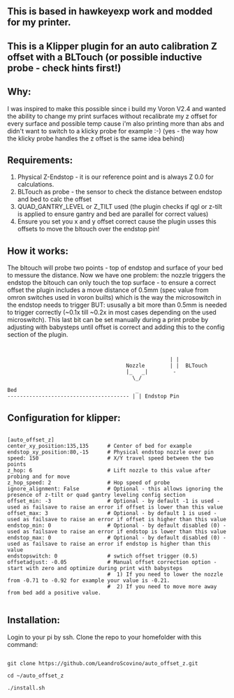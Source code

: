 ## This is based in hawkeyexp work and modded for my printer.

## This is a Klipper plugin for an auto calibration Z offset with a BLTouch (or possible inductive probe - check hints first!)

## Why:<br>

I was inspired to make this possible since i build my Voron V2.4 and wanted the ability to change my print surfaces without
recalibrate my z offset for every surface and possible temp cause i'm also printing more than abs and didn't want to switch
to a klicky probe for example :-) (yes - the way how the klicky probe handles the z offset is the same idea behind)

## Requirements:<br>

1) Physical Z-Endstop - it is our reference point and is always Z 0.0 for calculations.
2) BLTouch as probe - the sensor to check the distance between endstop and bed to calc the offset
3) QUAD_GANTRY_LEVEL or Z_TILT used (the plugin checks if qgl or z-tilt is applied to ensure gantry and bed are parallel for correct values)
4) Ensure you set you x and y offset correct cause the plugin usses this offsets to move the bltouch over the endstop pin!

## How it works:<br>

The bltouch will probe two points - top of endstop and surface of your bed to messure the distance. Now we have one problem:
the nozzle triggers the endstop the bltouch can only touch the top surface - to ensure a correct offset the plugin includes a move distance
of 0.5mm (spec value from omron switches used in voron builts) which is the way the microsowitch in the endstop needs to trigger BUT:
ususally a bit more than 0.5mm is needed to trigger correctly (~0.1x till ~0.2x in most cases depending on the used microswitch).
This last bit can be set manually during a print probe by adjusting with babysteps until offset is correct and adding this to the 
config section of the plugin.
<pre><code>

                                                    | |
                                      Nozzle        | |  BLTouch
                                      |_   _|        -
                                        \_/               

Bed                                      _ 
--------------------------------------- | | Endstop Pin
</code></pre>

## Configuration for klipper:

<pre><code>
[auto_offset_z]
center_xy_position:135,135      # Center of bed for example
endstop_xy_position:80,-15      # Physical endstop nozzle over pin
speed: 150                      # X/Y travel speed between the two points
z_hop: 6                        # Lift nozzle to this value after probing and for move
z_hop_speed: 2                  # Hop speed of probe
ignore_alignment: False         # Optional - this allows ignoring the presence of z-tilt or quad gantry leveling config section
offset_min: -3                  # Optional - by default -1 is used - used as failsave to raise an error if offset is lower than this value
offset_max: 3                   # Optional - by default 1 is used - used as failsave to raise an error if offset is higher than this value
endstop_min: 0                  # Optional - by default disabled (0) - used as failsave to raise an error if endstop is lower than this value
endstop_max: 0                  # Optional - by default disabled (0) - used as failsave to raise an error if endstop is higher than this value
endstopswitch: 0                # swtich offset trigger (0.5)
offsetadjust: -0.05             # Manual offset correction option - start with zero and optimize during print with babysteps
                                #  1) If you need to lower the nozzle from -0.71 to -0.92 for example your value is -0.21.
                                #  2) If you need to move more away from bed add a positive value.

</code></pre>
## Installation:

Login to your pi by ssh. Clone the repo to your homefolder with this command:

<pre><code>
git clone https://github.com/LeandroScovino/auto_offset_z.git<br>
cd ~/auto_offset_z<br>
./install.sh<br>
</code></pre>

